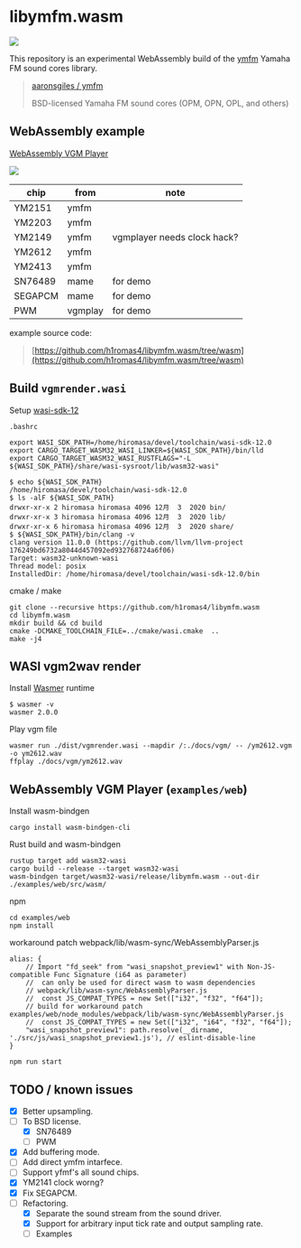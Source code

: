 # libymfm.wasm

![](https://github.com/h1romas4/libymfm.wasm/workflows/Build/badge.svg)

This repository is an experimental WebAssembly build of the [ymfm](https://github.com/aaronsgiles/ymfm) Yamaha FM sound cores library.

> [aaronsgiles / ymfm](https://github.com/aaronsgiles/ymfm)
>
> BSD-licensed Yamaha FM sound cores (OPM, OPN, OPL, and others)

## WebAssembly example

[WebAssembly VGM Player](https://h1romas4.github.io/libymfm.wasm/)

[![](https://raw.githubusercontent.com/h1romas4/libymfm.wasm/main/docs/assets/example-web-01.png)](https://h1romas4.github.io/libymfm.wasm/)

|chip|from|note|
|----|----|----|
|YM2151|ymfm||
|YM2203|ymfm||
|YM2149|ymfm|vgmplayer needs clock hack?|
|YM2612|ymfm||
|YM2413|ymfm||
|SN76489|mame|for demo|
|SEGAPCM|mame|for demo|
|PWM|vgmplay|for demo|

example source code:

> [https://github.com/h1romas4/libymfm.wasm/tree/wasm](https://github.com/h1romas4/libymfm.wasm/tree/wasm)

## Build `vgmrender.wasi`

Setup [wasi-sdk-12](https://github.com/WebAssembly/wasi-sdk/releases/tag/wasi-sdk-12)

`.bashrc`

```
export WASI_SDK_PATH=/home/hiromasa/devel/toolchain/wasi-sdk-12.0
export CARGO_TARGET_WASM32_WASI_LINKER=${WASI_SDK_PATH}/bin/lld
export CARGO_TARGET_WASM32_WASI_RUSTFLAGS="-L ${WASI_SDK_PATH}/share/wasi-sysroot/lib/wasm32-wasi"
```

```
$ echo ${WASI_SDK_PATH}
/home/hiromasa/devel/toolchain/wasi-sdk-12.0
$ ls -alF ${WASI_SDK_PATH}
drwxr-xr-x 2 hiromasa hiromasa 4096 12月  3  2020 bin/
drwxr-xr-x 3 hiromasa hiromasa 4096 12月  3  2020 lib/
drwxr-xr-x 6 hiromasa hiromasa 4096 12月  3  2020 share/
$ ${WASI_SDK_PATH}/bin/clang -v
clang version 11.0.0 (https://github.com/llvm/llvm-project 176249bd6732a8044d457092ed932768724a6f06)
Target: wasm32-unknown-wasi
Thread model: posix
InstalledDir: /home/hiromasa/devel/toolchain/wasi-sdk-12.0/bin
```

cmake / make

```
git clone --recursive https://github.com/h1romas4/libymfm.wasm
cd libymfm.wasm
mkdir build && cd build
cmake -DCMAKE_TOOLCHAIN_FILE=../cmake/wasi.cmake  ..
make -j4
```

## WASI vgm2wav render

Install [Wasmer](https://wasmer.io/) runtime

```
$ wasmer -v
wasmer 2.0.0
```

Play vgm file

```
wasmer run ./dist/vgmrender.wasi --mapdir /:./docs/vgm/ -- /ym2612.vgm -o ym2612.wav
ffplay ./docs/vgm/ym2612.wav
```

## WebAssembly VGM Player (`examples/web`)

Install wasm-bindgen

```
cargo install wasm-bindgen-cli
```

Rust build and wasm-bindgen

```
rustup target add wasm32-wasi
cargo build --release --target wasm32-wasi
wasm-bindgen target/wasm32-wasi/release/libymfm.wasm --out-dir ./examples/web/src/wasm/
```

npm

```
cd examples/web
npm install
```

workaround patch webpack/lib/wasm-sync/WebAssemblyParser.js

```
alias: {
    // Import "fd_seek" from "wasi_snapshot_preview1" with Non-JS-compatible Func Signature (i64 as parameter)
    //  can only be used for direct wasm to wasm dependencies
    // webpack/lib/wasm-sync/WebAssemblyParser.js
    //  const JS_COMPAT_TYPES = new Set(["i32", "f32", "f64"]);
    // build for workaround patch examples/web/node_modules/webpack/lib/wasm-sync/WebAssemblyParser.js
    //  const JS_COMPAT_TYPES = new Set(["i32", "i64", "f32", "f64"]);
    "wasi_snapshot_preview1": path.resolve(__dirname, './src/js/wasi_snapshot_preview1.js'), // eslint-disable-line
}
```

```
npm run start
```

## TODO / known issues

- [x] Better upsampling.
- [ ] To BSD license.
    - [x] SN76489
    - [ ] PWM
- [x] Add buffering mode.
- [ ] Add direct ymfm intarfece.
- [ ] Support yfmf's all sound chips.
- [x] YM2141 clock worng?
- [x] Fix SEGAPCM.
- [ ] Refactoring.
    - [x] Separate the sound stream from the sound driver.
    - [x] Support for arbitrary input tick rate and output sampling rate.
    - [ ] Examples
